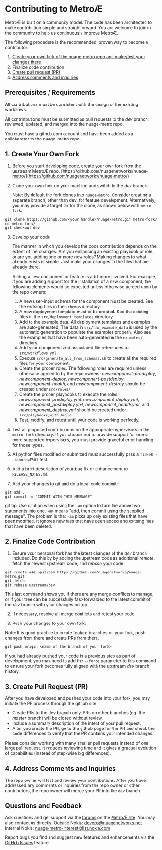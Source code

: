 # Contributing to MetroÆ

MetroÆ is built on a community model. The code has been architected to make contribution simple and straightforward. You are welcome to join in the community to help us continuously improve MetroÆ.

The following procedure is the recommended, proven way to become a contributor:

1. [Create your own fork of the nuage-metro repo and make/test your changes there](#1-create-your-own-fork)
2. [Finalize code contribution](#2-finalize-code-contribution)
3. [Create pull request (PR)](#3-create-pull-request-pr)
4. [Address comments and inquiries](#4-address-comments-and-inquiries)

## Prerequisites / Requirements

All contributions must be consistent with the design of the existing workflows.

All contrinbutions must be submitted as pull requests to the _dev_ branch, reviewed, updated, and merged into the nuage-metro repo.

You must have a github.com account and have been added as a collaborator to the nuage-metro repo.

## 1. Create Your Own Fork

1. Before you start developing code, create your own fork from the upstream MetroÆ repo. [https://github.com/nuagenetworks/nuage-metro/](https://github.com/nuagenetworks/nuage-metro/)

2. Clone your own fork on your machine and switch to the _dev_ branch.

    Note: By default the fork clones into `nuage-metro`. Consider creating a separate branch, other than dev, for feature development. Alternatively, you may provide a target dir for the clone, as shown below with `metro-fork`.

```
git clone https://github.com/<your handle>/nuage-metro.git metro-fork/
cd metro-fork/
git checkout dev
```

3. Develop your code

    The manner in which you develop the code contribution depends on the extent of the changes. Are you enhancing an existing playbook or role, or are you adding one or more new roles? Making changes to what already exists is simple. Just make your changes to the files that are already there.

    Adding a new component or feature is a bit more involved. For example, if you are adding support for the installation of a new component, the following elements would be expected unless otherwise agreed upon by the repo owners:

    1. A new user-input schema for the component must be created. See the exitsing files in the `schemas` directory.
    2. A new deployment template must to be created. See the existing files in the `src/deployment_templates` directory.
    3. Add to the example data. All deployment templates and examples are auto-generated. The data in `src/raw_example_data` is used by the automatic generation to populate the examples properly. Also see the examples that have been auto-generated in the `examples/` directory.
    4. Add your component and associated file references to `src/workflows.yml`.
    5. Execute  `src/generate_all_from_schemas.sh` to create all the required files for your component.
    6. Create the proper roles. The following roles are required unless otherwise agreed to by the repo owners: _newcomponent-predeploy_, _newcomponent-deploy_, _newcomponent-postdeploy_, _newcomponent-health_, and _newcomponent-destroy_ should be created under `src/roles/`
    7. Create the proper playbooks to execute the roles: _newcomponent_predeploy.yml_, _newcomponent_deploy.yml_, _newcomponent_postdeploy.yml_, _newcomponent_health.yml_, and _newcomponent_destroy.yml_ should be created under `src/playbooks/with_build`
    8. Test, modify, and retest until your code is working perfectly.

4. Test all proposed contributions on the appropriate hypervisors in the `metro-fork` directory. If you choose not to provide support for one or more supported hypervisors, you must provide graceful error handling for those types.

5. All python files modified or submitted must successfully pass a `flake8 --ignore=E501` test.

6. Add a brief description of your bug fix or enhancement to `RELEASE_NOTES.md`.

7. Add your changes to git and do a local code commit:

```
git add .
git commit -m "COMMIT WITH THIS MESSAGE"
```

git tip: Use caution when using the `-am` option to turn the above two statements into one. `-am` means "add, then commit using the supplied message". The problem is that `-am` picks up only existing files that have been modified. It ignores new files that have been added and exitsing files that have been deleted.

## 2. Finalize Code Contribution

1. Ensure your personal fork has the latest changes of the [*dev* branch](https://github.com/nuagenetworks/nuage-metro/tree/dev) included. Do this by by adding the upstream code as additional _remote_, fetch the newest upstream code, and _rebase_ your code:

```
git remote add upstream https://github.com/nuagenetworks/nuage-metro.git
git fetch
git rebase upstream/dev
```

This last command shows you if there are any merge-conflicts to manage, or if your tree can be successfully fast-forwarded to the latest commit of the *dev* branch with your changes on top.

2. If necessary, resolve all merge conflicts and retest your code.

3. Push your changes to your own fork:

Note: It is good practice to create feature branches on your fork, push changes from there and create PRs from there.

```
git push origin <name of the branch of your fork>
```

If you had already pushed your code in a previous step as part of development, you may need to add the `--force` parameter to this command to ensure your fork becomes fully aligned with the upstream _dev_ branch history.

## 3. Create Pull Request (PR)

After you have developed and pushed your code into your fork, you may initiate the PR process through the github site:

* Create PRs to the dev branch only. PRs on other branches (eg. the _master_ branch) will be closed without review.
* Include a summary description of the intent of your pull request.
* After you create the PR, go to the github page for the PR and check the code differences to verify that the PR contains your intended changes.

Please consider working with many smaller pull requests instead of one large pull request.
It reduces reviewing time and it gives a gradual evolution of capabilities (instead of step-wise big differences).

## 4. Address Comments and Inquiries

The repo owner will test and review your contributions. After you have addressed any comments or inquiries from the repo owner or other contributors, the repo owner will merge your PR into the `dev` branch.

## Questions and Feedback

Ask questions and get support via the [forums](https://devops.nuagenetworks.net/forums/) on the [MetroÆ site](https://devops.nuagenetworks.net/).
You may also contact us directly.
  Outside Nokia: [devops@nuagenetworks.net](mailto:deveops@nuagenetworks.net "send email to nuage-metro project")
  Internal Nokia: [nuage-metro-interest@list.nokia.com](mailto:nuage-metro-interest@list.nokia.com "send email to nuage-metro project")

Report bugs you find and suggest new features and enhancements via the [GitHub Issues](https://github.com/nuagenetworks/nuage-metro/issues "nuage-metro issues") feature.
